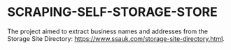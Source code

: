 # SCRAPING-SELF-STORAGE-STORE
The project aimed to extract business names and addresses from the Storage Site Directory: https://www.ssauk.com/storage-site-directory.html. 
